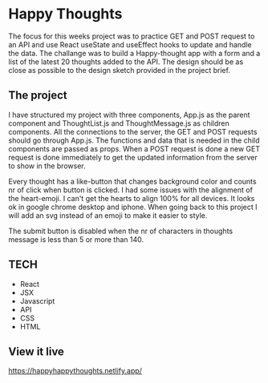 # Happy Thoughts
The focus for this weeks project was to practice GET and POST request to an API and use React useState and useEffect hooks to update and handle the data. The challange was to build a Happy-thought app with a form and a list of the latest 20 thoughts added to the API.
The design should be as close as possible to the design sketch provided in the project brief.

## The project
I have structured my project with three components, App.js as the parent component and ThoughtList.js and ThoughtMessage.js as children components. All the connections to the server, the GET and POST requests should go through App.js. The functions and data that is needed in the child components are passed as props. When a POST request is done a new GET request is done immediately to get the updated information from the server to show in the browser.

Every thought has a like-button that changes background color and counts nr of click when button is clicked. I had some issues with the alignment of the heart-emoji. I can't get the hearts to align 100% for all devices. It looks ok in google chrome desktop and iphone. When going back to this project I will add an svg instead of an emoji to make it easier to style. 

The submit button is disabled when the nr of characters in thoughts message is less than 5 or more than 140. 

## TECH 
- React
- JSX
- Javascript
- API 
- CSS
- HTML 

## View it live
https://happyhappythoughts.netlify.app/

